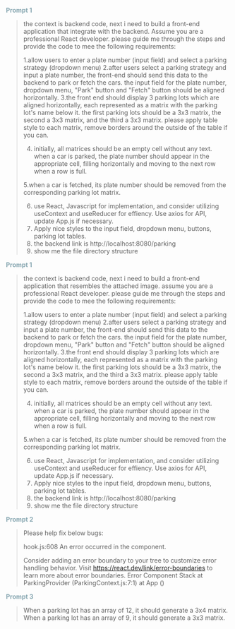 <span style="color:#89A8B2; font-weight:bold;">Prompt 1</span>

> the context is backend code, next i need to build a front-end application that integrate with the backend. Assume you are a professional React developer. please guide me through the steps and provide the code to mee the following requirements:
>
> 1.allow users to enter a plate number (input field) and select a parking strategy (dropdown menu)
> 2.after users select a parking strategy and input a plate number, the front-end should send this data to the backend to park or fetch the cars. the input field for the plate number, dropdown menu, "Park" button and "Fetch" button should be aligned horizontally.
> 3.the front end should display 3 parking lots which are aligned horizontally, each represented as a matrix with the parking lot's name below it. the first parking lots should be a 3x3 matrix, the second a 3x3 matrix, and the third a 3x3 matrix. please apply table style to each matrix, remove borders around the outside of the table if you can.
>
> 4. initially, all matrices should be an empty cell without any text.  when a car is parked, the plate number should appear in the appropriate cell, filling horizontally and moving to the next row when a row is full.
>
> 5.when a car is fetched, its plate number should be removed from the corresponding parking lot matrix.
>
> 6. use React, Javascript for implementation, and consider utilizing useContext and useReducer for effiency. Use axios for API, update App.js if necessary.
> 7. Apply nice styles to the input field, dropdown menu, buttons, parking lot tables.
> 8. the backend link is http://localhost:8080/parking
> 9. show me the file directory structure

<span style="color:#89A8B2; font-weight:bold;">Prompt 1</span>

> the context is backend code, next i need to build a front-end application that resembles the attached image. assume you are a professional React developer. please guide me through the steps and provide the code to mee the following requirements:
>
> 1.allow users to enter a plate number (input field) and select a parking strategy (dropdown menu)
> 2.after users select a parking strategy and input a plate number, the front-end should send this data to the backend to park or fetch the cars. the input field for the plate number, dropdown menu, "Park" button and "Fetch" button should be aligned horizontally.
> 3.the front end should display 3 parking lots which are aligned horizontally, each represented as a matrix with the parking lot's name below it. the first parking lots should be a 3x3 matrix, the second a 3x3 matrix, and the third a 3x3 matrix. please apply table style to each matrix, remove borders around the outside of the table if you can.
>
> 4. initially, all matrices should be an empty cell without any text.  when a car is parked, the plate number should appear in the appropriate cell, filling horizontally and moving to the next row when a row is full.
>
> 5.when a car is fetched, its plate number should be removed from the corresponding parking lot matrix.
>
> 6. use React, Javascript for implementation, and consider utilizing useContext and useReducer for effiency. Use axios for API, update App.js if necessary.
> 7. Apply nice styles to the input field, dropdown menu, buttons, parking lot tables.
> 8. the backend link is http://localhost:8080/parking
> 9. show me the file directory structure



<span style="color:#89A8B2; font-weight:bold;">Prompt 2</span>

> Please help fix below bugs:
>
> hook.js:608 An error occurred in the <ParkingProvider> component.
>
> Consider adding an error boundary to your tree to customize error handling behavior.
> Visit https://react.dev/link/error-boundaries to learn more about error boundaries.
>  Error Component Stack
>     at ParkingProvider (ParkingContext.js:7:1)
>     at App (<anonymous>)

<span style="color:#89A8B2; font-weight:bold;">Prompt 3</span>

> When a parking lot has an array of 12, it should generate a 3x4 matrix. When a parking lot has an array of 9, it should generate a 3x3 matrix.

